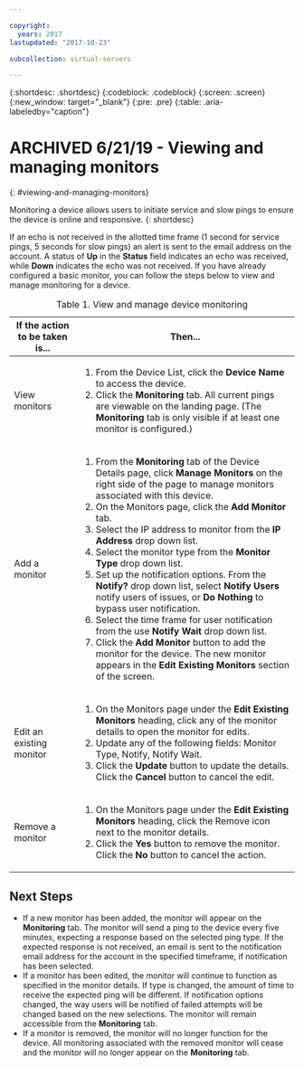 ```yaml
---

copyright:
  years: 2017
lastupdated: "2017-10-23"

subcollection: virtual-servers

---
```


{:shortdesc: .shortdesc}
{:codeblock: .codeblock}
{:screen: .screen}
{:new_window: target="_blank"}
{:pre: .pre}
{:table: .aria-labeledby="caption"}

# ARCHIVED 6/21/19 - Viewing and managing monitors
{: #viewing-and-managing-monitors}

Monitoring a device allows users to initiate service and slow pings to ensure the device is online and responsive.
{: shortdesc}

If an echo is not received in the allotted time frame (1 second for service pings, 5 seconds for slow pings) an alert is sent to the email 
address on the account. A status of **Up** in the **Status** field indicates an echo was received, while **Down**
indicates the echo was not received. If you have already configured a basic monitor, you can follow the steps below to view and manage monitoring for a device.

   <table>
   <CAPTION>Table 1. View and manage device monitoring</CAPTION>
   <THEAD>
   <TR>
   <th>If the action to be taken is...</th>
   <th>Then...</th>
   </TR>
   </THEAD>
   <TBODY>
   <tr>
   <td>View monitors</td>
   <td>
   <ol>
   <li>From the Device List, click the <b>Device Name</b> to access the device.</li>
   <li>Click the <b>Monitoring</b> tab. All current pings are viewable on the landing page. (The <b>Monitoring</b> tab is only visible if at least one monitor is configured.)</li>
   </ol>
   </td>
   </tr>
   <tr>
   <td>Add a monitor</td>
   <td>
   <ol>
   <li>From the <b>Monitoring</b> tab of the Device Details page, click <b>Manage Monitors</b> on the right side of the page to manage monitors associated with this device.</li>
   <li>On the Monitors page, click the <b>Add Monitor</b> tab.</li>
   <li>Select the IP address to monitor from the <b>IP Address</b> drop down list.</li>
   <li>Select the monitor type from the <b>Monitor Type</b> drop down list.</li>
   <li>Set up the notification options. From the <b>Notify?</b> drop down list, select <b>Notify Users</b>  notify users of issues, or <b>Do Nothing</b> to bypass user notification.</li>
   <li>Select the time frame for user notification from the use <b>Notify Wait</b> drop down list.</li>
   <li>Click the <b>Add Monitor</b> button to add the monitor for the device. The new monitor appears in the <b>Edit Existing Monitors</b> section of the screen.</li>
   </ol>
   </td>
   </tr>
   <tr>
   <td>Edit an existing monitor</td>
   <td>
   <ol>
   <li>On the Monitors page under the <b>Edit Existing Monitors</b> heading, click any of the monitor details to open the monitor for edits.</li>
   <li>Update any of the following fields: Monitor Type, Notify, Notify Wait.</li>
   <li>Click the <b>Update</b> button to update the details. Click the <b>Cancel</b> button to cancel the edit.</li>
   </ol>
   </td>
   </tr>
   <tr>
   <td>Remove a monitor</td>
   <td>
   <ol>
   <li>On the Monitors page under the <b>Edit Existing Monitors</b> heading, click the Remove icon next to the monitor details.</li>
   <li>Click the <b>Yes</b> button to remove the monitor. Click the <b>No</b> button to cancel the action.</li>
   </ol>
   </td>
   </tr>
   </TBODY>
   </table>
   
## Next Steps
   
- If a new monitor has been added, the monitor will appear on the **Monitoring** tab. The monitor will send a ping to the device every five minutes, expecting a response based on the selected ping type. If the expected response is not received, an email is sent to the notification email address for the account in the specified timeframe, if notification has been selected.
- If a monitor has been edited, the monitor will continue to function as specified in the monitor details. If type is changed, the amount of time to receive the expected ping will be different. If notification options changed, the way users will be notified of failed attempts will be changed based on the new selections. The monitor will remain accessible from the **Monitoring** tab.
- If a monitor is removed, the monitor will no longer function for the device. All monitoring associated with the removed monitor will cease and the monitor will no longer appear on the **Monitoring** tab.
